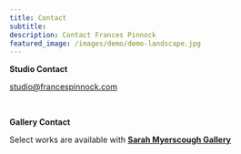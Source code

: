 ```yaml
---
title: Contact
subtitle: 
description: Contact Frances Pinnock
featured_image: /images/demo/demo-landscape.jpg
---
```

**Studio Contact**

<studio@francespinnock.com>

<br />

**Gallery Contact**

Select works are available with **[Sarah Myerscough Gallery](https://www.sarahmyerscough.com/artists/151-frances-pinnock/)** 
